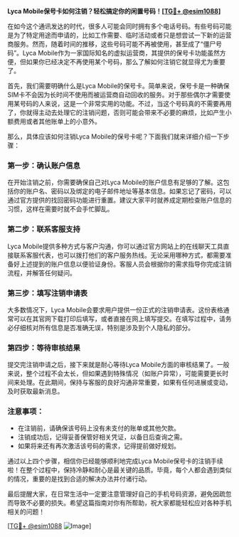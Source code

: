 **Lyca Mobile保号卡如何注销？轻松搞定你的闲置号码！[[TG💪+ @esim1088](https://t.me/s/esim1088)]**

在如今这个通讯发达的时代，很多人可能会同时拥有多个电话号码。有些号码可能是为了特定用途而申请的，比如工作需要、临时活动或者只是想尝试一下新的运营商服务。然而，随着时间的推移，这些号码可能不再被使用，甚至成了“僵尸号码”。Lyca Mobile作为一家国际知名的虚拟运营商，其提供的保号卡功能虽然方便，但如果你已经决定不再使用某个号码，那么了解如何注销它就显得尤为重要了。

首先，我们需要明确什么是Lyca Mobile的保号卡。简单来说，保号卡是一种确保SIM卡不会因为长时间不使用而被运营商自动回收的服务。对于那些偶尔才需要使用某号码的人来说，这是一个非常实用的功能。不过，当这个号码真的不需要再用了，你就得主动去处理它的注销问题，否则可能会带来不必要的麻烦，比如产生小额费用或者其他账单上的小意外。

那么，具体应该如何注销Lyca Mobile的保号卡呢？下面我们就来详细介绍一下步骤：

### 第一步：确认账户信息
在开始注销之前，你需要确保自己对Lyca Mobile的账户信息有足够的了解。这包括你的账户名、密码以及绑定的电子邮件地址等基本信息。如果忘记了密码，可以通过官方提供的找回密码功能进行重置。建议大家平时就养成定期检查账户信息的习惯，这样在需要时就不会手忙脚乱。

### 第二步：联系客服支持
Lyca Mobile提供多种方式与客户沟通，你可以通过官方网站上的在线聊天工具直接联系客服代表，也可以拨打他们的客户服务热线。无论采用哪种方式，都需要准备好上述提到的账户信息以便验证身份。客服人员会根据你的需求指导你完成注销流程，并解答任何疑问。

### 第三步：填写注销申请表
大多数情况下，Lyca Mobile会要求用户提供一份正式的注销申请表。这份表格通常可以在其官网下载打印后填写，或者直接在网上填写提交。在填写过程中，请务必仔细核对所有信息是否准确无误，特别是涉及到个人隐私的部分。

### 第四步：等待审核结果
提交完注销申请之后，接下来就是耐心等待Lyca Mobile方面的审核结果了。一般来说，整个过程不会太长，但如果遇到特殊情况（如账户异常），可能需要更长时间来处理。在此期间，保持与客服的良好沟通非常重要，如果有任何进展或变动，及时获取最新消息。

### 注意事项：
- 在注销前，请确保该号码上没有未支付的账单或其他欠款。
- 注销成功后，记得妥善保管好相关凭证，以备日后查询之需。
- 如果将来还有再次激活该号码的需求，记得提前做好规划。

通过以上四个步骤，相信你已经能够顺利地完成Lyca Mobile保号卡的注销手续啦！在整个过程中，保持冷静和耐心是最关键的品质。毕竟，每个人都会遇到类似的情况，重要的是找到合适的解决办法并付诸行动。

最后提醒大家，在日常生活中一定要注意管理好自己的手机号码资源，避免因疏忽而导致不必要的损失。希望这篇指南对你有所帮助，祝大家都能轻松应对各种手机相关的问题！

[[TG💪+ @esim1088](https://t.me/s/esim1088) ![Image](https://i.postimg.cc/4NQfJmqS/Snipaste-2025-05-13-00-14-12.png)]